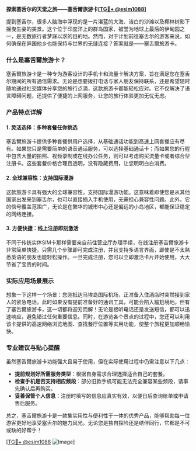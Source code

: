 **探索塞舌尔的天堂之旅——塞舌爾旅游卡[[TG💪+ @esim1088](https://t.me/s/esim1088)]**

提到塞舌尔，很多人脑海中浮现的是一片湛蓝的大海、洁白的沙滩以及椰林树影下摇曳生姿的美景。这个位于印度洋上的群岛国家，被誉为地球上最后的伊甸园之一，是无数旅行者梦寐以求的目的地。然而，对于计划前往塞舌尔的游客来说，如何确保在异国他乡也能保持与世界的无缝连接？答案就是——塞舌爾旅游卡。

### 什么是塞舌爾旅游卡？

塞舌爾旅游卡是一种专为游客设计的手机卡和流量卡解决方案，旨在满足您在塞舌尔期间的所有通信需求。无论是想要拨打电话与家人朋友保持联系，还是希望随时随地通过社交媒体分享您的旅行点滴，这款旅游卡都能轻松应对。它不仅解决了语言障碍问题，还提供了便捷的上网服务，让您的旅行体验更加无忧无虑。

### 产品特点详解

#### 1. 灵活选择：多种套餐任你挑选
塞舌爾旅游卡提供多种套餐供用户选择，从基础通话功能到高速上网套餐应有尽有。如果您只是需要简单的语音通话服务，可以选择基础通话卡；而如果您的行程中包含大量的拍照、视频录制或在线办公任务，则可以考虑购买流量卡或者综合型注册卡。这些套餐价格合理且透明，没有隐藏费用，让您明明白白消费。

#### 2. 全球兼容性：支持国际漫游
这款旅游卡具有强大的全球兼容性，支持国际漫游功能。这意味着即使您是从其他国家出发来到塞舌尔，也可以直接插入手机使用，无需担心兼容性问题。此外，它的信号覆盖范围广，无论是在繁华的城市中心还是偏远的小岛地区，都能保证稳定的网络连接。

#### 3. 方便快捷：线上注册即刻激活
不同于传统实体SIM卡那样需要亲自前往营业厅办理手续，在线注册塞舌爾旅游卡非常简单快捷。只需几个步骤即可完成注册，并且支持多语言界面，即使是不太熟悉英语的朋友也能轻松操作。一旦完成注册，您可以立即激活卡片开始使用，大大节省了宝贵的时间。

### 实际应用场景展示

想象一下这样一个场景：您刚抵达马埃岛国际机场，正准备入住酒店时突然接到家人的紧急电话。此时如果没有提前准备好的通讯工具，可能会陷入尴尬境地。但有了塞舌爾旅游卡，这一切都将迎刃而解！无论是接听电话还是发送短信，都可以迅速响应，避免错过任何重要信息。同时，在游览各个景点的过程中，您还可以利用该卡提供的高速网络浏览地图、查找餐厅位置等实用功能，使整个旅程更加顺畅愉快。

### 专业建议与贴心提醒

虽然塞舌爾旅游卡功能强大且易于使用，但在实际使用过程中仍需注意以下几点：
- **提前规划好所需服务类型**：根据自身需求合理选择适合自己的套餐。
- **检查手机是否支持相应频段**：部分旧款手机可能无法完全兼容某些频段，请事先确认后再购买。
- **妥善保管个人信息**：注册时填写的信息应真实有效，以便日后查询账单或申请售后服务。

总之，塞舌爾旅游卡是一款集实用性与便利性于一体的优秀产品，能够帮助每一位游客更好地享受塞舌尔的魅力风光。无论您是独自探险还是结伴同行，它都是不可或缺的好帮手！

[[TG💪+ @esim1088](https://t.me/s/esim1088) ![Image](https://i.postimg.cc/4NQfJmqS/Snipaste-2025-05-13-00-14-12.png)]